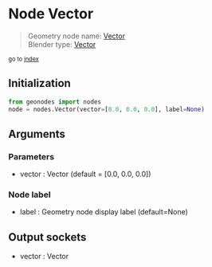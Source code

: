 
# Node Vector

> Geometry node name: [Vector](https://docs.blender.org/manual/en/latest/modeling/geometry_nodes/material/vector.html)<br>
  Blender type: [Vector](https://docs.blender.org/api/current/bpy.types.FunctionNodeInputVector.html)
  
<sub>go to [index](/docs/index.md)</sub>

## Initialization

```python
from geonodes import nodes
node = nodes.Vector(vector=[0.0, 0.0, 0.0], label=None)
```



## Arguments


### Parameters

- vector : Vector (default = [0.0, 0.0, 0.0])

### Node label

- label : Geometry node display label (default=None)

## Output sockets

- vector : Vector
